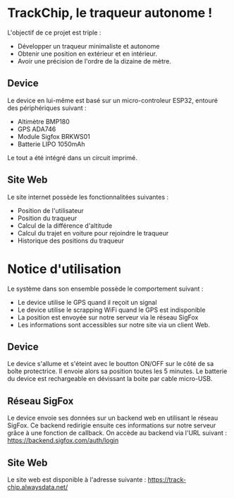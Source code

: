 # TrackChip, le traqueur autonome ! 
L'objectif de ce projet est triple :
* Développer un traqueur minimaliste et autonome
* Obtenir une position en extérieur et en intérieur.
* Avoir une précision de l'ordre de la dizaine de mètre.

## Device
Le device en lui-même est basé sur un micro-controleur ESP32, entouré des périphériques suivant :
* Altimètre BMP180
* GPS ADA746
* Module Sigfox BRKWS01
* Batterie LIPO 1050mAh

Le tout a été intégré dans un circuit imprimé.

## Site Web
Le site internet possède les fonctionnalitées suivantes :
* Position de l'utilisateur
* Position du traqueur
* Calcul de la différence d'altitude
* Calcul du trajet en voiture pour rejoindre le traqueur
* Historique des positions du traqueur


# Notice d'utilisation
Le système dans son ensemble possède le comportement suivant :
* Le device utilise le GPS quand il reçoit un signal
* Le device utilise le scrapping WiFi quand le GPS est indisponible
* La position est envoyée sur notre serveur via le réseau SigFox
* Les informations sont accessibles sur notre site via un client Web. 

## Device
Le device s'allume et s'éteint avec le boutton ON/OFF sur le côté de sa boîte protectrice.
Il envoie alors sa position toutes les 5 minutes.
Le batterie du device est rechargeable en dévissant la boite par cable micro-USB.

## Réseau SigFox
Le device envoie ses données sur un backend web en utilisant le réseau SigFox.
Ce backend redirigie ensuite ces informations sur notre serveur grâce à une fonction de callback.
On accède au backend via l'URL suivant :
https://backend.sigfox.com/auth/login

## Site Web
Le site web est disponible à l'adresse suivante :
https://track-chip.alwaysdata.net/

